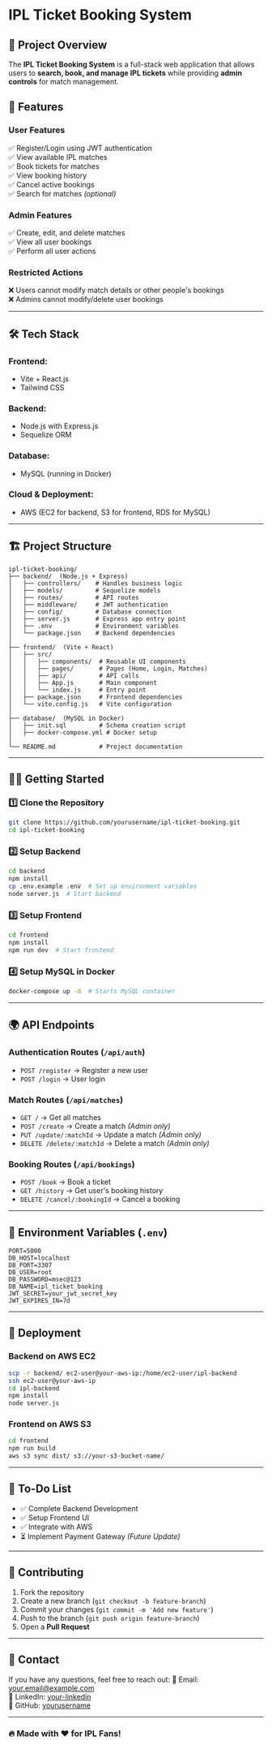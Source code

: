 # IPL Ticket Booking System

## 📌 Project Overview
The **IPL Ticket Booking System** is a full-stack web application that allows users to **search, book, and manage IPL tickets** while providing **admin controls** for match management.

## 🚀 Features
### **User Features**
✅ Register/Login using JWT authentication  
✅ View available IPL matches  
✅ Book tickets for matches  
✅ View booking history  
✅ Cancel active bookings  
✅ Search for matches *(optional)*  

### **Admin Features**
✅ Create, edit, and delete matches  
✅ View all user bookings  
✅ Perform all user actions  

### **Restricted Actions**
❌ Users cannot modify match details or other people's bookings  
❌ Admins cannot modify/delete user bookings  

---

## 🛠️ Tech Stack
### **Frontend:**
- Vite + React.js
- Tailwind CSS

### **Backend:**
- Node.js with Express.js
- Sequelize ORM

### **Database:**
- MySQL (running in Docker)

### **Cloud & Deployment:**
- AWS (EC2 for backend, S3 for frontend, RDS for MySQL)

---

## 🏗️ Project Structure
```
ipl-ticket-booking/
├── backend/  (Node.js + Express)
│   ├── controllers/    # Handles business logic
│   ├── models/         # Sequelize models
│   ├── routes/         # API routes
│   ├── middleware/     # JWT authentication
│   ├── config/         # Database connection
│   ├── server.js       # Express app entry point
│   ├── .env            # Environment variables
│   └── package.json    # Backend dependencies
│
├── frontend/  (Vite + React)
│   ├── src/
│   │   ├── components/  # Reusable UI components
│   │   ├── pages/       # Pages (Home, Login, Matches)
│   │   ├── api/         # API calls
│   │   ├── App.js       # Main component
│   │   └── index.js     # Entry point
│   ├── package.json     # Frontend dependencies
│   └── vite.config.js   # Vite configuration
│
├── database/  (MySQL in Docker)
│   ├── init.sql         # Schema creation script
│   ├── docker-compose.yml # Docker setup
│
└── README.md            # Project documentation
```

---

## 🏃‍♂️ Getting Started
### **1️⃣ Clone the Repository**
```sh
git clone https://github.com/yourusername/ipl-ticket-booking.git
cd ipl-ticket-booking
```

### **2️⃣ Setup Backend**
```sh
cd backend
npm install
cp .env.example .env  # Set up environment variables
node server.js  # Start backend
```

### **3️⃣ Setup Frontend**
```sh
cd frontend
npm install
npm run dev  # Start frontend
```

### **4️⃣ Setup MySQL in Docker**
```sh
docker-compose up -d  # Starts MySQL container
```

---

## 🌍 API Endpoints
### **Authentication Routes** (`/api/auth`)
- `POST /register` → Register a new user
- `POST /login` → User login

### **Match Routes** (`/api/matches`)
- `GET /` → Get all matches
- `POST /create` → Create a match *(Admin only)*
- `PUT /update/:matchId` → Update a match *(Admin only)*
- `DELETE /delete/:matchId` → Delete a match *(Admin only)*

### **Booking Routes** (`/api/bookings`)
- `POST /book` → Book a ticket
- `GET /history` → Get user's booking history
- `DELETE /cancel/:bookingId` → Cancel a booking

---

## 📜 Environment Variables (`.env`)
```env
PORT=5000
DB_HOST=localhost
DB_PORT=3307
DB_USER=root
DB_PASSWORD=msec@123
DB_NAME=ipl_ticket_booking
JWT_SECRET=your_jwt_secret_key
JWT_EXPIRES_IN=7d
```

---

## 🚀 Deployment
### **Backend on AWS EC2**
```sh
scp -r backend/ ec2-user@your-aws-ip:/home/ec2-user/ipl-backend
ssh ec2-user@your-aws-ip
cd ipl-backend
npm install
node server.js
```

### **Frontend on AWS S3**
```sh
cd frontend
npm run build
aws s3 sync dist/ s3://your-s3-bucket-name/
```

---

## 🎯 To-Do List
- ✅ Complete Backend Development
- ✅ Setup Frontend UI
- ✅ Integrate with AWS
- ⏳ Implement Payment Gateway *(Future Update)*

---

## 📝 Contributing
1. Fork the repository
2. Create a new branch (`git checkout -b feature-branch`)
3. Commit your changes (`git commit -m 'Add new feature'`)
4. Push to the branch (`git push origin feature-branch`)
5. Open a **Pull Request**

---

## 📩 Contact
If you have any questions, feel free to reach out:
📧 Email: your.email@example.com  
💼 LinkedIn: [your-linkedin](https://linkedin.com/in/yourprofile)  
🚀 GitHub: [yourusername](https://github.com/yourusername)

---

### 🔥 Made with ❤️ for IPL Fans!

